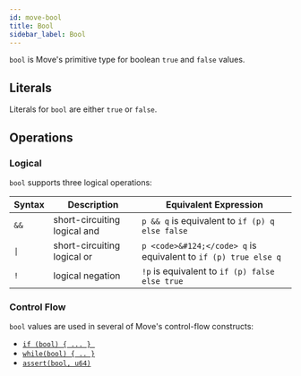 ```yaml
---
id: move-bool
title: Bool
sidebar_label: Bool
---
```


`bool` is Move's primitive type for boolean `true` and `false` values.

## Literals

Literals for `bool` are either `true` or `false`.

## Operations

### Logical

`bool` supports three logical operations:


| Syntax   | Description | Equivalent Expression |
| -------- | ----------- | --------------------- |
| `&&` | short-circuiting logical and | `p && q` is equivalent to `if (p) q else false` |
| <code>&#124;</code> | short-circuiting logical or |`p <code>&#124;</code> q` is equivalent to `if (p) true else q` |
| `!`  | logical negation | `!p` is equivalent to `if (p) false else true` |

### Control Flow

`bool` values are used in several of Move's control-flow constructs:

- [`if (bool) { ... } `](./conditionals.md)
- [`while(bool) { .. }`](./loops.md)
- [`assert(bool, u64)`](./abort-and-assert.md)

